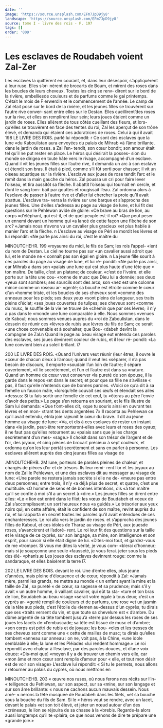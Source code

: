 ```yaml
---
date: ''
image: 'https://source.unsplash.com/EFm7JpD9jy8'
landscape: 'https://source.unsplash.com/EFm7JpD9jy8'
source: tome I - livre des rois - P. 197
tags: []
order: '009'
---
```


# Les esclaves de Roudabeh voient Zal-Zer

Les esclaves la quittèrent en courant, et, dans leur désespoir, s’appliquèrent à leur ruse. Elles s’or-
nèrent de brocarts de Boum, et mirent des roses dans les boucles de leurs cheveux. Toutes les cinq se renv- dirent sur le bord de la rivière, embelliesde couleurs et de parfums comme le gai printemps. C’était le
mois de F erwerdin et le commencement de l’année.
Le camp de Zal était posé sur le bord de la rivière,
et les jeunes filles se trouvèrent sur l’autre rive conver-
sant entre elles sur le Destan. Elles cueillirent’des roses sur la rive, et elles en remplirent leur sein; leurs joues étaient comme un jardin de roses. Elles allèrent de tous côtés cueillant des fleurs, et lors- qu’elles se trouvèrent en face des tentes du roi,
Zal les aperçut de son trône élevé, et demanda qui étaient ces adoratrices de roses. Celui à qui il avait
198 LE LIVRE DES ROIS.
parlé lui répondit: r Ce sont des esclaves que la lune «du Kaboulistan aura envoyées du palais de Mihrab «à l’âme brillante, dans le jardin de roses. a Zal l’en-
tendit, son cœur bondit; son amour était tel qu’il ne
put rester en place. Le héros qui désirait la posses- sion du monde se dirigea en toute hâte vers le rivage, accompagné d’un esclave. Quand il vit les jeunes filles
sur l’autre rive, il demanda un arc à son esclave et étendit son bras. Il était à pied, comme s’il fût sorti
pour chasser; il vit un oiseau aquatique sur la rivière. L’esclave aux joues de rose tendit l’arc et le remit
dans la main gauche du héros. Zal poussa un cri pour faire lever l’oiseau, et tira aussitôt sa flèche. Il abattit l’oiseau qui tournait en cercle, et dont le sang tom- bait par gouttes et rougissait l’eau. Zal ordonna alors à l’esclave de passer à l’autre rive et d’aller lui
chercher la proie qu’il avait abattue. L’esclave tra- versa la rivière sur une barque et s’approcha des
jeunes filles. Une d’elles s’adressa au page au visage
de lune, et lui fit des questions sur le Pehlewan avide de gloire: «Ce brave au bras de lion, au corps «d’éléphant, qui est-il, et de quel peuple est-il roi?
«Que peut peser un ennemi devant un homme qui «a lancé de cette façon une flèche de son arc? «Jamais nous n’avons vu un cavalier plus gracieux
«et plus habile à manier l’arc et la flèche. n L’esclave
au visage de Péri se mordit les lèvres et lui répondit: «Ne parle pas ainsi du roi, c’est le maître du

MINOUTCHEHR. 199 «royaume du midi, le fils de Sam; les rois l’appel-
«lent du nom de Destan. Le ciel ne tourne pas sur «un cavalier aussi adroit que lui, et le monde ne « connaît pas son égal en gloire. n La jeune fille sourit
à ces paroles du page au visage de lune, et lui ré- pondit: «Ne parle pas ainsi, car Mihrab a dans son «palais une lune qui est plus haute d’une tète que
« ton maître. De taille, c’est un platane; de couleur,
«c’est de l’ivoire. et elle porte sur la tête une cou-
«ronne de musc que Dieu lui a donnée; ses deux «yeux sont sombres; ses sourcils sont des arcs; son «nez est une colonne mince comme un roseau ar- «genté; sa bouche est étroite comme le cœur d’un «homme triste, et les boucles de ses cheveux sont «comme des anneaux pour les pieds; ses deux yeux «sont pleins de langueur, ses traits pleins d’éclat;
«ses joues couvertes de tulipes; ses cheveux sont «comme du musc, le souffle de la vie ne trouve de «chemin que par ses lèvres; il n’y a pas dans le
«monde une lune comparable à elle. Nous sommes «venues de Kaboul; nous sommes venues auprès du «roi de Zaboulistan, dans le dessein de réunir ces «lèvres de rubis aux lèvres du fils de Sam; ce serait «une chose convenable et à souhaiter, que Bou- «dabeh devînt la compagne de Zal.n Quand le page
au beau visage eut entendu ces paroles des esclaves, ses joues devinrent couleur de rubis, et il leur ré- pondit: «La lune convient bien au soleil brillant.
î7

200 LE LIVRE DES ROIS. «Quand l’univers veut réunir (leur êtres, il ouvre le
«cœur de chacun d’eux à l’amour; quand il veut les «séparer, il n’a pas besoin de discours, il emporte «soudain l’un loin de l’autre; il sépare ouvertement,
«il lie secrètement, et l’un et l’autre est dans sa «nature. Quand un homme de cœur veut conserver «la pureté de son épouse, il la garde dans le repos
«et dans le secret; et pour que sa fille ne s’avilisse
« pas, il faut qu’elle n’entends que de bonnes paroles.
«Voici ce qu’a dit à sa femelle un faucon mâle,
«lorsqu’elle couvait ses œufs et étendait ses ailes
«dessus: Si tu fais sortir une femelle de cet œuf, tu «ôteras au père l’envie d’avoir des petits.»
Le page s’en retourna en souriant, et le fils illustre de Sam lui demanda: «Que t’ont-elles dit,
«que tu souris ainsi en ouvrant tes lèvres et en mon- «trant tes dents argentées 7» Il raconta au Pehlewan
ce qu’il avait entendu, etnla joie rajeunit le cœur du brave. Il dit au jeune homme au visage de lune: «Va, et dis à ces esclaves de rester un instant dans «le jardin, peut-être remporteront-elles avec leurs
et roses des oyaux; il ne faut pas qu’elles retournent au «palais sans que je les charge secrètement d’un mes- «sage.» ll choisit dans son trésor de l’argent et de
l’or, des joyaux, et cinq pièces de brocart précieux
à sept couleurs, et ordonna qu’on les leur portât secrètement et sans en parler à personne. Les esclaves allèrent auprès des cinq jeunes filles au visage de

.MINOUTCHEHB. 2M lune, porteurs de paroles pleines de chaleur, et
chargés de pièces d’or et de trésors. Ils leur remi-
rent l’or et les joyaux au nom de Zal le Pehlewan,
et une des esclaves dit au messager au visage de lune: «Une parole ne restera jamais secrète si elle ne de- «meure pas entre deux personnes; entre trois, il n’y
«a déjà plus de secret, et quatre, c’est une multitude.
«O homme de sens et de bonnes intentions, dis «à ton maître qu’il se confie à moi s’il a un secret à
«dire.» Les jeunes filles se dirent entre elles: «Le
« lion est entré dans le filet; les vœux de Boudabeh et
«ceux de Zal s’accomplissent; un sort heureux nous
«a guidés.» Le trésorier aux yeux noirs qui, en cette
affaire, était le confident de son maître, revint auprès
du roi, et lui rapporta en secret toutes les paroles
qu’il avait entendues de ces enchanteresses. Le roi
alla vers le jardin de roses. et s’approcha des jeunes
filles de Kaboul, et ces idoles de Tharaz au visage de Péri, aux jouesde roses, s’avancèrent et l’adorè-
rent. Le roi leur fit des questions sur la taille et le visage de ce cyprès, sur son langage, sa mine, son intelligence et son esprit, pour savoir si elle était digne de lui. «Dites-moi tout, et gardez-vous de me «tromper. Si vous me dites la vérité, je vous com- «blerai d’honneur; mais si je soupçonne une seule «fausseté, je vous ferai. jeter sous les pieds des élé- «phanls.æ Les joues des esclaves devinrent rouge: comme la sandaraque, et elles baisèrent la terre
l7.

202 LE LIVRE DES BOIS.
devant le roi. Une d’entre elles, plus jeune d’années,
mais pleine d’éloquence et de cœur, répondit à Zal: «Jamais mère, parmi les grands, ne mettra au monde « un enfant ayant la mine et la taille de Zal , sa pureté
« de cœur, sa sagesse et sa prudence; mais s’il y avait
« un autre homme, ô vaillant cavalier, qui eût ta sta- «ture et ton bras de lion, Boudabeh au beau visage «serait votre égale à tous deux; c’est un cyprès ar-
«genté rempli de couleurs et de parfums, une rose «et un jasmin de la tête aux pieds, c’est l’étoile du
«Iemen au-dessus d’un cyprès; tu dirais que ses «traits versent du vin, et que toute sa chevelure est « d’ambre. Du dôme argenté de sa tête tombent jusqu’à
«terre par dessus les roses de ses joues les lacets de «l’embuscade; sa tête est tissue de musc et d’ambre;
«son corps est pétri de rubis et de joyaux; les bou- «cles et les tresses de ses cheveux sont comme une « cette de mailles de musc; tu dirais qu’elles tombent «anneau sur anneau : on ne, voit pas, à la Chine, «une idole semblable à elle; la lune et les Pléiades «lui rendent hommage.»
Le roi répondit avec chaleur à l’esclave, par des
paroles douces, et d’une voix douce: «Dis-moi que]
«moyen il y a de trouver un chemin vers elle, car «mon âme et mon cœur sont remplis d’amour pour
« elle, et tout mon désir est de voir son visage» L’esclave lui répondit: « Si tu le permets, nous allons
r retourner au palais du cyprès, où nous mettrons en

MINOUTCHEHB. 203 « œuvre nos ruses, où nous ferons nos récits sur l’in-
« telligence du Pehlewan, sur son aspect, sur sa «mine, sur son langage et sur son âme brillante:
« nous ne cachons aucun mauvais dessein. Nous amè- « nerons la tête musquée de Roudabeh dans les filets,
«et sa bouche sous la bouche du fils de Sam. Si le « héros veut se rendre, avec un lacet, devant le palais «et son toit élevé, et jeter un nœud autour d’un des «créneaux, le lion se réjouira de sa chasse à la «brebis. Regarde-la alors aussi longtemps qu’il te «plaira; ce que nous venons de dire te prépare une
«grande joie.»
